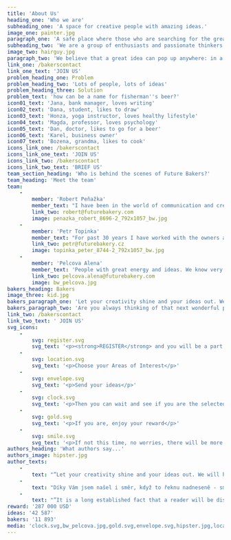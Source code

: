 ```yaml
---
title: 'About Us'
heading_one: 'Who we are'
subheading_one: 'A space for creative people with amazing ideas.'
image_one: painter.jpg
paragraph_one: 'A safe place where those who are searching for the great idea meet with the ones that have them. And where they have access not just to one amazing idea, but to several of them. A place, where the idea creators – who we call BAKERS get rewarded if their idea is selected by the client. We are a constantly growing group of bakers and creative thinkers. We believe it is important to provide a space for ideas and wonderful creations. We want to give everybody a chance to contribute. We believe the more idea makers we have, the more we can all move forward.'
subheading_two: 'We are a group of enthusiasts and passionate thinkers'
image_two: hairguy.jpg
paragraph_two: 'We believe that a great idea can pop up anywhere: in a bar, during a wonderfully peaceful weekend, while running, before going to bed, while chatting with your loved one, from a student, retiree or stay-at-home mom or dad.'
link_one: /bakerscontact
link_one_text: 'JOIN US'
problem_heading_one: Problem
problem_heading_two: 'Lots of people, lots of ideas'
problem_heading_three: Solution
problem_text: 'how can be a name for fisherman''s beer?'
icon01_text: 'Jana, bank manager, loves writing'
icon02_text: 'Dana, student, likes to draw'
icon03_text: 'Honza, yoga instructor, loves healthy lifestyle'
icon04_text: 'Magda, professor, loves psychology'
icon05_text: 'Dan, doctor, likes to go for a beer'
icon06_text: 'Karel, business owner'
icon07_text: 'Bozena, grandma, likes to cook'
icons_link_one: /bakerscontact
icons_link_one_text: 'JOIN US'
icons_link_two: /bakerscontact
icons_link_two_text: 'BRIEF US'
team_section_heading: 'Who is behind the scenes of Future Bakers?'
team_heading: 'Meet the team'
team:
    -
        member: 'Robert Peňažka'
        member_text: "I have been in the world of communication and creativity for 25 years. I constantly start to be able to finish and I finish to be able to start.\r\nAfter 9 years I ended up as the leader of Leo Burnett Prague, I set up Kaspen agency to leave after 7 years and established Yinachi studio.\r\nI seek passionate Clients, I connect the world of commercialism / advertising and art.\r\nI stand behind “Kmeny” project, “Neboj” or “Velký bobek” books. I publish Magnus magazine.\r\nI am an uncle of Kašpárek v rohlíku and Kefír festival. I cofounded “Rodiče vítáni” (“Parents welcome”) and together with Petr Topinka we built Future Bakery family."
        link_two: robert@futurebakery.com
        image: penazka_robert_8696-2_792x1057_bw.jpg
    -
        member: 'Petr Topinka'
        member_text: "For past 30 years I have worked with the owners and leaders of successful companies across the whole world. Even with politicians and country leaders.\r\nI help them with strategic marketing and communication.\r\nFor many years I was connected with BBDO Worldwide agency network. I worked in BBDO Toronto and lead Prague office which stood behind great creative and business projects in the Czech Republic and CEE region. I found and helped unlock hundreds of talents.\r\nAll this helped me see even more clearly that the crowd can do more that “the above”.\r\nThat’s why Robert Peňažka and I have built Future Bakery platform. For everybody to participate, for us to listen better and for things to work better."
        link_two: petr@futurebakery.cz
        image: topinka_peter_8744-2_792x1057_bw.jpg
    -
        member: 'Pelcova Alena'
        member_text: 'People with great energy and ideas. We know very well that none of us is as smart as we all together. Also, that we are all creative. It’s enough to give impulse and it rolls off. This world is full of creativity, fresh and - for somebody - weird ideas and insights. Our work is to work well with this and give it all a life. Imagine you have a family with thousands of relatives. This is exactly the family Alena takes care of. Future Bakery family comprising of twenty five thousands people from the crowd.'
        link_two: pelcova.alena@futurebakery.com
        image: bw_pelcova.jpg
bakers_heading: Bakers
image_three: kid.jpg
bakers_paragraph_one: 'Let your creativity shine and your ideas out. We will have an abundance of great projects, that will inspire you. Help us solve them!! Have fun with it!'
bakers_paragraph_two: 'Are you always thinking of that next wonderful product or are you passionate about creativity, writing or digital design? Or you just love sharing your opinion.'
link_two: /bakerscontact
link_two_text: ' JOIN US'
svg_icons:
    -
        svg: register.svg
        svg_text: '<p><strong>REGISTER</strong> and you will be a part of our global creative family</p>'
    -
        svg: location.svg
        svg_text: '<p>Choose your Areas of Interest</p>'
    -
        svg: envelope.svg
        svg_text: '<p>Send your ideas</p>'
    -
        svg: clock.svg
        svg_text: '<p>Then you can wait and see if you are the selected baker</p>'
    -
        svg: gold.svg
        svg_text: '<p>If you are, enjoy your reward</p>'
    -
        svg: smile.svg
        svg_text: '<p>If not this time, no worries, there will be more projects</p>'
authors_heading: 'What authors say...'
authors_image: hipster.jpg
author_texts:
    -
        text: "”Let your creativity shine and your ideas out. We will have an abundance of great projects, that will inspire you. Help us solve them!! Have fun with it! Let your creativity shine and your ideas out. We will have an abundance of great projects, that will inspire you. Help us solve them!! Have fun with it! Let your creativity shine and your ideas out. We will have an abundance of great projects, that will inspire you. Help us solve them!! Have fun with it!Let your creativity shine and your ideas out. We will have an abundance of great projects, that will inspire you. Help us solve them!! Have fun with it! ”\_"
    -
        text: "Díky Vám jsem našel i směr, když to řeknu nadneseně - smysl pracovního života.\_😁\_Protože jsem pořád nevěděl, co by mě bavilo a pak jste přišli Vy a naučili jste mě svobodně, a kolikrát bezhlavě, psát nesmysly, které i sem tam někoho zaujmou. Takže ač jsem dodělal IT školu, tak stejně jsem se vrhl do online marketingu, kde jsem se našel. Teď si plně spravuji firemní e-shop a řeším i marketingové věci kolem něj a to je přesně to, kam jsem došel jenom díky FutureBakery. Předtím by mě to nikdy nenapadlo, ani bych se o tohle odvětví nezajímal, protože bych ho prostě neznal. "
    -
        text: "”It is a long established fact that a reader will be distracted by the readable content of a page when looking at its layout. The point of using Lorem Ipsum is that it has a more-or-less normal distribution of letters, as opposed to using 'Content here, content here', making it look like readable English. Many desktop publishing packages and web page editors now use Lorem Ipsum as their default model text, and a search for 'lorem ipsum' will uncover many web sites still in their infancy. Various versions have evolved over the years, sometimes by accident, sometimes on purpose (injected humour and the like).”\_"
reward: '287 000 USD'
ideas: '42 587'
bakers: '11 893'
media: 'clock.svg,bw_pelcova.jpg,gold.svg,envelope.svg,hipster.jpg,location.svg,hairguy.jpg,painter.jpg,pelcova.jpg,register.svg,smile.svg,kid.jpg,penazka_robert_8696-2_792x1057.jpg,topinka_peter_8744-2_792x1057.jpg,penazka_robert_8696-2_792x1057_bw.jpg,topinka_peter_8744-2_792x1057_bw.jpg'
---
```


